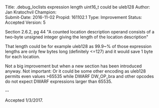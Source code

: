 Title:       .debug_loclists expression length uint16_t could be uleb128
Author:      Jan Kratochvil
Champion:    
Submit-Date: 2016-11-02
Propid:      161102.1
Type:        Improvement
Status:      Accepted
Version:     5

Section 2.6.2, pg 44
"A counted location description operand consists of a two-byte 
unsigned integer giving the length of the location description"

That length could be for example uleb128 as 99.9~% of those expression
lengths are only few bytes long (definitely <=127) and it would save 
1 byte for each location.

Not a big improvement but when a new section has been introduced anyway.
Not important: Or it could be some other encoding as uleb128 permits even 
values >65535 while DWARF DW_OP_bra and other opcodes do not expect DWARF
expressions larger than 65535.

--

Accepted 1/3/2017.
